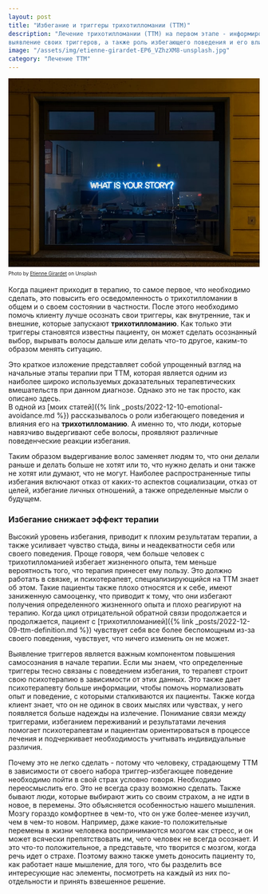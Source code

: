 ```yaml
---
layout: post
title: "Избегание и триггеры трихотилломании (ТТМ)"
description: "Лечение трихотилломании (ТТМ) на первом этапе - информирование, 
выявление своих триггеров, а также роль избегающего поведения и его влияние на результаты терапии"
image: "/assets/img/etienne-girardet-EP6_VZhzXM8-unsplash.jpg"
category: "Лечение ТТМ"
---
```

<img 
    src="/assets/img/etienne-girardet-EP6_VZhzXM8-unsplash.jpg" 
    alt="Избегание и триггеры трихотилломании (ТТМ)"
    class="mb-0">
<sup><sub>
Photo by <a href="https://unsplash.com/@etiennegirardet" rel=nofollow>Etienne Girardet</a> on Unsplash
</sub></sup>


Когда пациент приходит в терапию, то самое первое, что необходимо сделать, это повысить его 
осведомленность о трихотилломании в общем и о своем состоянии в частности. После этого необходимо помочь 
клиенту лучше осознать свои триггеры, как внутренние, так и внешние, которые запускают **трихотилломанию**. 
Как только эти триггеры становятся известны пациенту, он может сделать осознанный выбор, вырывать волосы дальше 
или делать что-то другое, каким-то образом менять ситуацию.  

Это краткое изложение представляет собой упрощенный взгляд на начальные этапы терапии при ТТМ, 
которая является одним из наиболее широко используемых доказательных терапевтических вмешательств при 
данном диагнозе. Однако это не так просто, как описано здесь.  
В одной из [моих статей]({% link _posts/2022-12-10-emotional-avoidance.md  %}) рассказывалось о роли избегающего поведения 
и влияния его на **трихотилломанию**. А именно то, что люди, которые навязчиво выдергивают себе волосы, 
проявляют различные поведенческие реакции избегания.  

Таким образом выдергивание волос заменяет людям то, что они делали раньше и делать больше не хотят или то, 
что нужно делать и они также не хотят или думают, что не могут.  Наиболее распространенные типы избегания включают отказ
от каких-то аспектов социализации, отказ от целей, избегание личных отношений, а также определенные мысли о будущем.

### Избегание снижает эффект терапии

Высокий уровень избегания, приводит к плохим результатам терапии, а также усиливает чувство стыда, вины 
и неадекватности себя или своего поведения. Проще говоря, чем больше человек с трихотилломанией избегает
жизненного опыта, тем меньше вероятность того, что терапия принесет ему пользу. Это должно работать в связке, 
и психотерапевт, специализирующийся на ТТМ знает об этом. Такие пациенты также плохо относятся и к себе,
имеют заниженную самооценку, что приводит к тому, что они избегают получения определенного жизненного опыта 
и плохо реагируют на терапию. Когда цикл отрицательной обратной связи продолжается и продолжается, 
пациент с [трихотилломанией]({% link _posts/2022-12-09-ttm-definition.md  %}) 
чувствует себя все более беспомощным из-за своего поведения, чувствует, что ничего изменить он не может.  

Выявление триггеров является важным компонентом повышения самосознания в начале терапии. 
Если мы знаем, что определенные триггеры тесно связаны с поведением избегания, то терапевт строит 
свою психотерапию в зависимости от этих данных.  Это также дает психотерапевту больше информации, 
чтобы помочь нормализовать опыт и поведение, с которыми сталкиваются их пациенты. Также когда клиент знает, 
что он не одинок в своих мыслях или чувствах, у него появляется больше надежды на излечение. 
Понимание связи между триггерами, избеганием переживаний и результатами лечения помогает психотерапевтам 
и пациентам ориентироваться в процессе лечения и подчеркивает необходимость учитывать индивидуальные различия.

Почему это не легко сделать - потому что человеку, страдающему ТТМ в зависимости от своего набора 
триггер-избегающее поведение необходимо пойти в свой страх условно говоря. Необходимо переосмыслить его.
Это не всегда сразу возможно сделать. Также бывают люди, которые выбирают жить со своим страхом, а не 
идти в новое, в перемены. Это объясняется особенностью нашего мышления. Мозгу гораздо комфортнее в чем-то, 
что он уже более-менее изучил, чем в чем-то новом. Например, даже какие-то положительные перемены в
жизни человека воспринимаются мозгом как стресс, и он может всячески препятствовать им, чего человек не всегда осознает.
И это что-то положительное, а представьте, что творится с мозгом, когда речь идет о страхе. Поэтому важно также 
уметь доносить пациенту то, как работает наше мышление, для того, что бы разделить все интересующие нас элементы, 
посмотреть на каждый из них по-отдельности и принять взвешенное решение.
